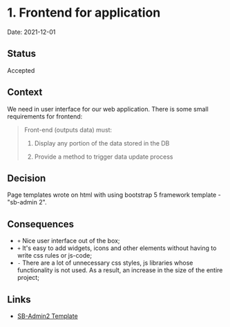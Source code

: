# 1. Frontend for application

Date: 2021-12-01

## Status

Accepted

## Context

We need in user interface for our web application.
There is some small requirements for frontend:

>Front-end (outputs data) must:
>
>1. Display any portion of the data stored in the DB
>
>2. Provide a method to trigger data update process 
## Decision

Page templates wrote on html with using bootstrap 5 framework template - "sb-admin 2". 

## Consequences

  * `+` Nice user interface out of the box;
  * `+` It's easy to add widgets, icons and other elements without having to write css rules or js-code;
  * `-` There are a lot of unnecessary css styles, js libraries whose functionality is not used. As a result, an increase in the size of the entire project;

## Links

* [SB-Admin2 Template](https://startbootstrap.com/theme/sb-admin-2)
